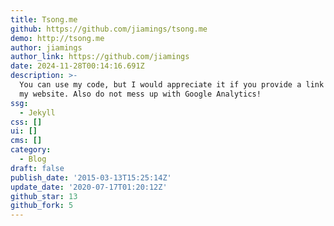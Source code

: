 ```yaml
---
title: Tsong.me
github: https://github.com/jiamings/tsong.me
demo: http://tsong.me
author: jiamings
author_link: https://github.com/jiamings
date: 2024-11-28T00:14:16.691Z
description: >-
  You can use my code, but I would appreciate it if you provide a link back to
  my website. Also do not mess up with Google Analytics!
ssg:
  - Jekyll
css: []
ui: []
cms: []
category:
  - Blog
draft: false
publish_date: '2015-03-13T15:25:14Z'
update_date: '2020-07-17T01:20:12Z'
github_star: 13
github_fork: 5
---
```

